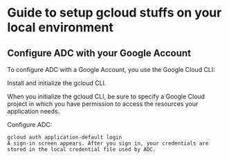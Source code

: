 # Guide to setup gcloud stuffs on your local environment

## Configure ADC with your Google Account

To configure ADC with a Google Account, you use the Google Cloud CLI:

Install and initialize the gcloud CLI.

When you initialize the gcloud CLI, be sure to specify a Google Cloud project in which you have permission to access the resources your application needs.

Configure ADC:

```shell
gcloud auth application-default login
A sign-in screen appears. After you sign in, your credentials are stored in the local credential file used by ADC.
```
